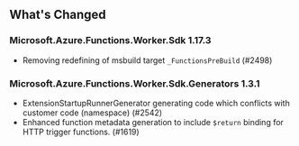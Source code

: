 ## What's Changed

<!-- Please add your release notes in the following format:
- My change description (#PR/#issue)
-->

### Microsoft.Azure.Functions.Worker.Sdk 1.17.3

- Removing redefining of msbuild target `_FunctionsPreBuild` (#2498)

### Microsoft.Azure.Functions.Worker.Sdk.Generators 1.3.1

- ExtensionStartupRunnerGenerator generating code which conflicts with customer code (namespace) (#2542)
- Enhanced function metadata generation to include `$return` binding for HTTP trigger functions. (#1619)

